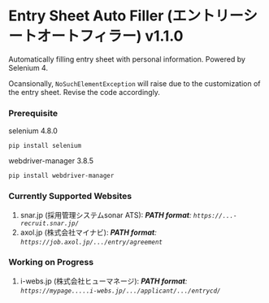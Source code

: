 # Entry Sheet Auto Filler (エントリーシートオートフィラー) v1.1.0
Automatically filling entry sheet with personal information. Powered by Selenium 4.

Ocansionally, `NoSuchElementException` will raise due to the customization of the entry sheet. Revise the code accordingly.

### Prerequisite
selenium 4.8.0
```
pip install selenium
```
webdriver-manager 3.8.5
```
pip install webdriver-manager
```
### Currently Supported Websites
1. snar.jp (採用管理システムsonar ATS): ***PATH format**: `https://...-recruit.snar.jp/`*
2. axol.jp (株式会社マイナビ): ***PATH format**: `https://job.axol.jp/.../entry/agreement`*

### Working on Progress
1. i-webs.jp (株式会社ヒューマネージ): ***PATH format**: `https://mypage.....i-webs.jp/.../applicant/.../entrycd/`*

